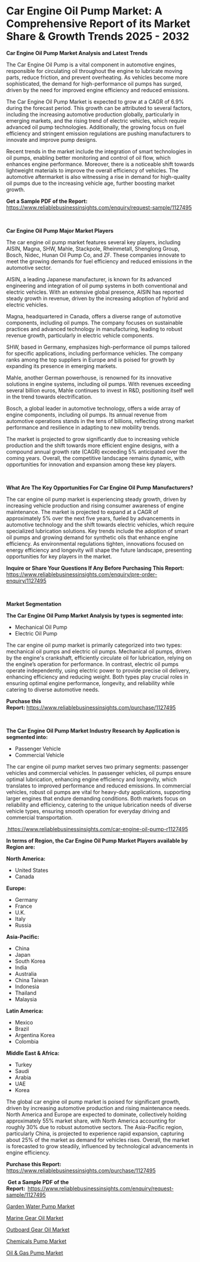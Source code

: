 <p><h1>Car Engine Oil Pump Market: A Comprehensive Report of its Market Share & Growth Trends 2025 - 2032</h1></p><p><strong>Car Engine Oil Pump Market Analysis and Latest Trends</strong></p>
<p><p>The Car Engine Oil Pump is a vital component in automotive engines, responsible for circulating oil throughout the engine to lubricate moving parts, reduce friction, and prevent overheating. As vehicles become more sophisticated, the demand for high-performance oil pumps has surged, driven by the need for improved engine efficiency and reduced emissions.</p><p>The Car Engine Oil Pump Market is expected to grow at a CAGR of 6.9% during the forecast period. This growth can be attributed to several factors, including the increasing automotive production globally, particularly in emerging markets, and the rising trend of electric vehicles, which require advanced oil pump technologies. Additionally, the growing focus on fuel efficiency and stringent emission regulations are pushing manufacturers to innovate and improve pump designs. </p><p>Recent trends in the market include the integration of smart technologies in oil pumps, enabling better monitoring and control of oil flow, which enhances engine performance. Moreover, there is a noticeable shift towards lightweight materials to improve the overall efficiency of vehicles. The automotive aftermarket is also witnessing a rise in demand for high-quality oil pumps due to the increasing vehicle age, further boosting market growth.</p></p>
<p><strong>Get a Sample PDF of the Report:&nbsp;</strong> <a href="https://www.reliablebusinessinsights.com/enquiry/request-sample/1127495?utm_campaign=1091&utm_medium=2&utm_source=Github&utm_content=ia&utm_term=06032025&utm_id=car-engine-oil-pump">https://www.reliablebusinessinsights.com/enquiry/request-sample/1127495</a></p>
<p>&nbsp;</p>
<p><strong>Car Engine Oil Pump Major Market Players</strong></p>
<p><p>The car engine oil pump market features several key players, including AISIN, Magna, SHW, Mahle, Stackpole, Rheinmetall, Shenglong Group, Bosch, Nidec, Hunan Oil Pump Co, and ZF. These companies innovate to meet the growing demands for fuel efficiency and reduced emissions in the automotive sector.</p><p>AISIN, a leading Japanese manufacturer, is known for its advanced engineering and integration of oil pump systems in both conventional and electric vehicles. With an extensive global presence, AISIN has reported steady growth in revenue, driven by the increasing adoption of hybrid and electric vehicles.</p><p>Magna, headquartered in Canada, offers a diverse range of automotive components, including oil pumps. The company focuses on sustainable practices and advanced technology in manufacturing, leading to robust revenue growth, particularly in electric vehicle components.</p><p>SHW, based in Germany, emphasizes high-performance oil pumps tailored for specific applications, including performance vehicles. The company ranks among the top suppliers in Europe and is poised for growth by expanding its presence in emerging markets.</p><p>Mahle, another German powerhouse, is renowned for its innovative solutions in engine systems, including oil pumps. With revenues exceeding several billion euros, Mahle continues to invest in R&D, positioning itself well in the trend towards electrification.</p><p>Bosch, a global leader in automotive technology, offers a wide array of engine components, including oil pumps. Its annual revenue from automotive operations stands in the tens of billions, reflecting strong market performance and resilience in adapting to new mobility trends.</p><p>The market is projected to grow significantly due to increasing vehicle production and the shift towards more efficient engine designs, with a compound annual growth rate (CAGR) exceeding 5% anticipated over the coming years. Overall, the competitive landscape remains dynamic, with opportunities for innovation and expansion among these key players.</p></p>
<p>&nbsp;</p>
<p><strong>What Are The Key Opportunities For Car Engine Oil Pump Manufacturers?</strong></p>
<p><p>The car engine oil pump market is experiencing steady growth, driven by increasing vehicle production and rising consumer awareness of engine maintenance. The market is projected to expand at a CAGR of approximately 5% over the next five years, fueled by advancements in automotive technology and the shift towards electric vehicles, which require specialized lubrication solutions. Key trends include the adoption of smart oil pumps and growing demand for synthetic oils that enhance engine efficiency. As environmental regulations tighten, innovations focused on energy efficiency and longevity will shape the future landscape, presenting opportunities for key players in the market.</p></p>
<p><strong>Inquire or Share Your Questions If Any Before Purchasing This Report:</strong> <a href="https://www.reliablebusinessinsights.com/enquiry/pre-order-enquiry/1127495?utm_campaign=1091&utm_medium=2&utm_source=Github&utm_content=ia&utm_term=06032025&utm_id=car-engine-oil-pump">https://www.reliablebusinessinsights.com/enquiry/pre-order-enquiry/1127495</a></p>
<p>&nbsp;</p>
<p><strong>Market Segmentation</strong></p>
<p><strong>The Car Engine Oil Pump Market Analysis by types is segmented into:</strong></p>
<p><ul><li>Mechanical Oil Pump</li><li>Electric Oil Pump</li></ul></p>
<p><p>The car engine oil pump market is primarily categorized into two types: mechanical oil pumps and electric oil pumps. Mechanical oil pumps, driven by the engine's crankshaft, efficiently circulate oil for lubrication, relying on the engine’s operation for performance. In contrast, electric oil pumps operate independently, using electric power to provide precise oil delivery, enhancing efficiency and reducing weight. Both types play crucial roles in ensuring optimal engine performance, longevity, and reliability while catering to diverse automotive needs.</p></p>
<p><strong>Purchase this Report:&nbsp;</strong><a href="https://www.reliablebusinessinsights.com/purchase/1127495?utm_campaign=1091&utm_medium=2&utm_source=Github&utm_content=ia&utm_term=06032025&utm_id=car-engine-oil-pump">https://www.reliablebusinessinsights.com/purchase/1127495</a></p>
<p>&nbsp;</p>
<p><strong>The Car Engine Oil Pump Market Industry Research by Application is segmented into:</strong></p>
<p><ul><li>Passenger Vehicle</li><li>Commercial Vehicle</li></ul></p>
<p><p>The car engine oil pump market serves two primary segments: passenger vehicles and commercial vehicles. In passenger vehicles, oil pumps ensure optimal lubrication, enhancing engine efficiency and longevity, which translates to improved performance and reduced emissions. In commercial vehicles, robust oil pumps are vital for heavy-duty applications, supporting larger engines that endure demanding conditions. Both markets focus on reliability and efficiency, catering to the unique lubrication needs of diverse vehicle types, ensuring smooth operation for everyday driving and commercial transportation.</p></p>
<p><a href="https://www.reliablebusinessinsights.com/car-engine-oil-pump-r1127495?utm_campaign=1091&utm_medium=2&utm_source=Github&utm_content=ia&utm_term=06032025&utm_id=car-engine-oil-pump">&nbsp;https://www.reliablebusinessinsights.com/car-engine-oil-pump-r1127495</a></p>
<p><strong>In terms of Region, the Car Engine Oil Pump Market Players available by Region are:</strong></p>
<p>
    <p> <strong> North America: </strong>
        <ul>
            <li>United States</li>
            <li>Canada</li>
        </ul>
        </p> 
    <p> <strong> Europe: </strong>
        <ul>
            <li>Germany</li>
            <li>France</li>
            <li>U.K.</li>
            <li>Italy</li>
            <li>Russia</li>
        </ul>
        </p> 
    <p> <strong> Asia-Pacific: </strong>
        <ul>
            <li>China</li>
            <li>Japan</li>
            <li>South Korea</li>
            <li>India</li>
            <li>Australia</li>
            <li>China Taiwan</li>
            <li>Indonesia</li>
            <li>Thailand</li>
            <li>Malaysia</li>
        </ul>
        </p> 
    <p> <strong> Latin America: </strong>
        <ul>
            <li>Mexico</li>
            <li>Brazil</li>
            <li>Argentina Korea</li>
            <li>Colombia</li>
        </ul>
        </p> 
    <p> <strong> Middle East & Africa: </strong>
        <ul>
            <li>Turkey</li>
            <li>Saudi</li>
            <li>Arabia</li>
            <li>UAE</li>
            <li>Korea</li>
        </ul>
    </p>
    </p>
<p><p>The global car engine oil pump market is poised for significant growth, driven by increasing automotive production and rising maintenance needs. North America and Europe are expected to dominate, collectively holding approximately 55% market share, with North America accounting for roughly 30% due to robust automotive sectors. The Asia-Pacific region, particularly China, is projected to experience rapid expansion, capturing about 25% of the market as demand for vehicles rises. Overall, the market is forecasted to grow steadily, influenced by technological advancements in engine efficiency.</p></p>
<p><strong>Purchase this Report: </strong><a href="https://www.reliablebusinessinsights.com/purchase/1127495?utm_campaign=1091&utm_medium=2&utm_source=Github&utm_content=ia&utm_term=06032025&utm_id=car-engine-oil-pump">https://www.reliablebusinessinsights.com/purchase/1127495</a></p>
<p>&nbsp;<strong>Get a Sample PDF of the Report:&nbsp;&nbsp;</strong><a href="https://www.reliablebusinessinsights.com/enquiry/request-sample/1127495?utm_campaign=1091&utm_medium=2&utm_source=Github&utm_content=ia&utm_term=06032025&utm_id=car-engine-oil-pump">https://www.reliablebusinessinsights.com/enquiry/request-sample/1127495</a></p>
<p><strong></strong></p>
<p><p><a href="https://github.com/zhininzacher/Market-Research-Report-List-1/blob/main/garden-water-pump-market.md?utm_campaign=1091&utm_medium=2&utm_source=Github&utm_content=ia&utm_term=06032025&utm_id=car-engine-oil-pump">Garden Water Pump Market</a></p><p><a href="https://github.com/sgroitrieu7f/Market-Research-Report-List-1/blob/main/marine-gear-oil-market.md?utm_campaign=1091&utm_medium=2&utm_source=Github&utm_content=ia&utm_term=06032025&utm_id=car-engine-oil-pump">Marine Gear Oil Market</a></p><p><a href="https://github.com/roehrtizonov/Market-Research-Report-List-1/blob/main/outboard-gear-oil-market.md?utm_campaign=1091&utm_medium=2&utm_source=Github&utm_content=ia&utm_term=06032025&utm_id=car-engine-oil-pump">Outboard Gear Oil Market</a></p><p><a href="https://github.com/donsonjupa/Market-Research-Report-List-1/blob/main/chemicals-pump-market.md?utm_campaign=1091&utm_medium=2&utm_source=Github&utm_content=ia&utm_term=06032025&utm_id=car-engine-oil-pump">Chemicals Pump Market</a></p><p><a href="https://github.com/welidaeisya/Market-Research-Report-List-1/blob/main/oil-gas-pump-market.md?utm_campaign=1091&utm_medium=2&utm_source=Github&utm_content=ia&utm_term=06032025&utm_id=car-engine-oil-pump">Oil & Gas Pump Market</a></p></p>